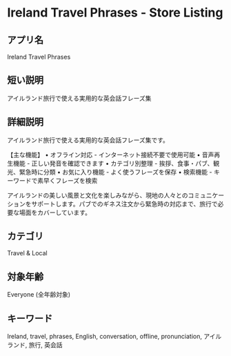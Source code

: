 # Ireland Travel Phrases - Store Listing

## アプリ名
Ireland Travel Phrases

## 短い説明
アイルランド旅行で使える実用的な英会話フレーズ集

## 詳細説明
アイルランド旅行で使える実用的な英会話フレーズ集です。

【主な機能】
• オフライン対応 - インターネット接続不要で使用可能
• 音声再生機能 - 正しい発音を確認できます
• カテゴリ別整理 - 挨拶、食事・パブ、観光、緊急時に分類
• お気に入り機能 - よく使うフレーズを保存
• 検索機能 - キーワードで素早くフレーズを検索

アイルランドの美しい風景と文化を楽しみながら、現地の人々とのコミュニケーションをサポートします。パブでのギネス注文から緊急時の対応まで、旅行で必要な場面をカバーしています。

## カテゴリ
Travel & Local

## 対象年齢
Everyone (全年齢対象)

## キーワード
Ireland, travel, phrases, English, conversation, offline, pronunciation, アイルランド, 旅行, 英会話